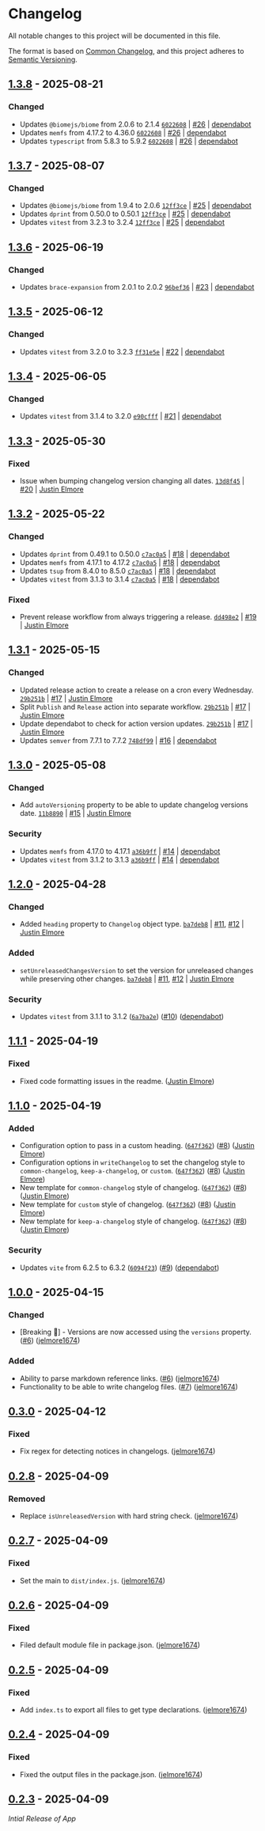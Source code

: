 # Changelog

All notable changes to this project will be documented in this file.

The format is based on [Common Changelog](https://common-changelog.org),
and this project adheres to [Semantic Versioning](https://semver.org/spec/v2.0.0.html).

## [1.3.8] - 2025-08-21

### Changed

- Updates `@biomejs/biome` from 2.0.6 to 2.1.4 [`6022608`](https://github.com/jelmore1674/changelog/commit/6022608caf6bc4f8ff6cb5a2cf04c361ce4f433d) | [#26](https://github.com/jelmore1674/changelog/pull/26) | [dependabot](https://github.com/apps/dependabot)
- Updates `memfs` from 4.17.2 to 4.36.0 [`6022608`](https://github.com/jelmore1674/changelog/commit/6022608caf6bc4f8ff6cb5a2cf04c361ce4f433d) | [#26](https://github.com/jelmore1674/changelog/pull/26) | [dependabot](https://github.com/apps/dependabot)
- Updates `typescript` from 5.8.3 to 5.9.2 [`6022608`](https://github.com/jelmore1674/changelog/commit/6022608caf6bc4f8ff6cb5a2cf04c361ce4f433d) | [#26](https://github.com/jelmore1674/changelog/pull/26) | [dependabot](https://github.com/apps/dependabot)

## [1.3.7] - 2025-08-07

### Changed

- Updates `@biomejs/biome` from 1.9.4 to 2.0.6 [`12ff3ce`](https://github.com/jelmore1674/changelog/commit/12ff3ce4b46344f8f309ee9113397e13a933943f) | [#25](https://github.com/jelmore1674/changelog/pull/25) | [dependabot](https://github.com/apps/dependabot)
- Updates `dprint` from 0.50.0 to 0.50.1 [`12ff3ce`](https://github.com/jelmore1674/changelog/commit/12ff3ce4b46344f8f309ee9113397e13a933943f) | [#25](https://github.com/jelmore1674/changelog/pull/25) | [dependabot](https://github.com/apps/dependabot)
- Updates `vitest` from 3.2.3 to 3.2.4 [`12ff3ce`](https://github.com/jelmore1674/changelog/commit/12ff3ce4b46344f8f309ee9113397e13a933943f) | [#25](https://github.com/jelmore1674/changelog/pull/25) | [dependabot](https://github.com/apps/dependabot)

## [1.3.6] - 2025-06-19

### Changed

- Updates `brace-expansion` from 2.0.1 to 2.0.2 [`96bef36`](https://github.com/jelmore1674/changelog/commit/96bef366d0d9937833055f82f4e989abda9e03a4) | [#23](https://github.com/jelmore1674/changelog/pull/23) | [dependabot](https://github.com/apps/dependabot)

## [1.3.5] - 2025-06-12

### Changed

- Updates `vitest` from 3.2.0 to 3.2.3 [`ff31e5e`](https://github.com/jelmore1674/changelog/commit/ff31e5e6260aaa72d14ce5469bed176f22086fb0) | [#22](https://github.com/jelmore1674/changelog/pull/22) | [dependabot](https://github.com/apps/dependabot)

## [1.3.4] - 2025-06-05

### Changed

- Updates `vitest` from 3.1.4 to 3.2.0 [`e90cfff`](https://github.com/jelmore1674/changelog/commit/e90cfff48751f6b695781428140ca0f37c037e53) | [#21](https://github.com/jelmore1674/changelog/pull/21) | [dependabot](https://github.com/apps/dependabot)

## [1.3.3] - 2025-05-30

### Fixed

- Issue when bumping changelog version changing all dates. [`13d8f45`](https://github.com/jelmore1674/changelog/commit/13d8f45f9da039d5ca9aae0c4c370199ec164824) | [#20](https://github.com/jelmore1674/changelog/pull/20) | [Justin Elmore](https://github.com/jelmore1674)

## [1.3.2] - 2025-05-22

### Changed

- Updates `dprint` from 0.49.1 to 0.50.0 [`c7ac0a5`](https://github.com/jelmore1674/changelog/commit/c7ac0a5fadf00ea4e0eaffdbd1dc2d453bcc3879) | [#18](https://github.com/jelmore1674/changelog/pull/18) | [dependabot](https://github.com/apps/dependabot)
- Updates `memfs` from 4.17.1 to 4.17.2 [`c7ac0a5`](https://github.com/jelmore1674/changelog/commit/c7ac0a5fadf00ea4e0eaffdbd1dc2d453bcc3879) | [#18](https://github.com/jelmore1674/changelog/pull/18) | [dependabot](https://github.com/apps/dependabot)
- Updates `tsup` from 8.4.0 to 8.5.0 [`c7ac0a5`](https://github.com/jelmore1674/changelog/commit/c7ac0a5fadf00ea4e0eaffdbd1dc2d453bcc3879) | [#18](https://github.com/jelmore1674/changelog/pull/18) | [dependabot](https://github.com/apps/dependabot)
- Updates `vitest` from 3.1.3 to 3.1.4 [`c7ac0a5`](https://github.com/jelmore1674/changelog/commit/c7ac0a5fadf00ea4e0eaffdbd1dc2d453bcc3879) | [#18](https://github.com/jelmore1674/changelog/pull/18) | [dependabot](https://github.com/apps/dependabot)

### Fixed

- Prevent release workflow from always triggering a release. [`dd498e2`](https://github.com/jelmore1674/changelog/commit/dd498e26f53150c3c953216a7463a0cc7ddcff2b) | [#19](https://github.com/jelmore1674/changelog/pull/19) | [Justin Elmore](https://github.com/jelmore1674)

## [1.3.1] - 2025-05-15

### Changed

- Updated release action to create a release on a cron every Wednesday. [`29b251b`](https://github.com/jelmore1674/changelog/commit/29b251bc20827a163d3bc59ca284979a413934cf) | [#17](https://github.com/jelmore1674/changelog/pull/17) | [Justin Elmore](https://github.com/jelmore1674)
- Split `Publish` and `Release` action into separate workflow. [`29b251b`](https://github.com/jelmore1674/changelog/commit/29b251bc20827a163d3bc59ca284979a413934cf) | [#17](https://github.com/jelmore1674/changelog/pull/17) | [Justin Elmore](https://github.com/jelmore1674)
- Update dependabot to check for action version updates. [`29b251b`](https://github.com/jelmore1674/changelog/commit/29b251bc20827a163d3bc59ca284979a413934cf) | [#17](https://github.com/jelmore1674/changelog/pull/17) | [Justin Elmore](https://github.com/jelmore1674)
- Updates `semver` from 7.7.1 to 7.7.2 [`748df99`](https://github.com/jelmore1674/changelog/commit/748df99fbbee0aec624d91abe94b410fa6a9eb1e) | [#16](https://github.com/jelmore1674/changelog/pull/16) | [dependabot](https://github.com/apps/dependabot)

## [1.3.0] - 2025-05-08

### Changed

- Add `autoVersioning` property to be able to update changelog versions date. [`11b8890`](https://github.com/jelmore1674/changelog/commit/11b8890dc44f56d41cfee7eb6a3419b34add702b) | [#15](https://github.com/jelmore1674/changelog/pull/15) | [Justin Elmore](https://github.com/jelmore1674)

### Security

- Updates `memfs` from 4.17.0 to 4.17.1 [`a36b9ff`](https://github.com/jelmore1674/changelog/commit/a36b9ff15e40abc4ada43a96840e4f09f61924be) | [#14](https://github.com/jelmore1674/changelog/pull/14) | [dependabot](https://github.com/apps/dependabot)
- Updates `vitest` from 3.1.2 to 3.1.3 [`a36b9ff`](https://github.com/jelmore1674/changelog/commit/a36b9ff15e40abc4ada43a96840e4f09f61924be) | [#14](https://github.com/jelmore1674/changelog/pull/14) | [dependabot](https://github.com/apps/dependabot)

## [1.2.0] - 2025-04-28

### Changed

- Added `heading` property to `Changelog` object type. [`ba7deb8`](https://github.com/jelmore1674/changelog/commit/ba7deb8f6399feaf6e93cadbf9753baba3098203) | [#11](https://github.com/jelmore1674/changelog/issues/11), [#12](https://github.com/jelmore1674/changelog/pull/12) | [Justin Elmore](https://github.com/jelmore1674)

### Added

- `setUnreleasedChangesVersion` to set the version for unreleased changes while preserving other changes. [`ba7deb8`](https://github.com/jelmore1674/changelog/commit/ba7deb8f6399feaf6e93cadbf9753baba3098203) | [#11](https://github.com/jelmore1674/changelog/issues/11), [#12](https://github.com/jelmore1674/changelog/pull/12) | [Justin Elmore](https://github.com/jelmore1674)

### Security

- Updates `vitest` from 3.1.1 to 3.1.2 ([`6a7ba2e`](https://github.com/jelmore1674/changelog/commit/6a7ba2e3b975aec62e70496fb3d93e1a633cf94e)) ([#10](https://github.com/jelmore1674/changelog/pull/10)) ([dependabot](https://github.com/apps/dependabot))

## [1.1.1] - 2025-04-19

### Fixed

- Fixed code formatting issues in the readme. ([Justin Elmore](https://github.com/jelmore1674))

## [1.1.0] - 2025-04-19

### Added

- Configuration option to pass in a custom heading. ([`647f362`](https://github.com/jelmore1674/changelog/commit/647f3624be95f9e27a9caa1b8eaf7861500677c9)) ([#8](https://github.com/jelmore1674/changelog/pull/8)) ([Justin Elmore](https://github.com/jelmore1674))
- Configuration options in `writeChangelog` to set the changelog style to `common-changelog`, `keep-a-changelog`, or `custom`. ([`647f362`](https://github.com/jelmore1674/changelog/commit/647f3624be95f9e27a9caa1b8eaf7861500677c9)) ([#8](https://github.com/jelmore1674/changelog/pull/8)) ([Justin Elmore](https://github.com/jelmore1674))
- New template for `common-changelog` style of changelog. ([`647f362`](https://github.com/jelmore1674/changelog/commit/647f3624be95f9e27a9caa1b8eaf7861500677c9)) ([#8](https://github.com/jelmore1674/changelog/pull/8)) ([Justin Elmore](https://github.com/jelmore1674))
- New template for `custom` style of changelog. ([`647f362`](https://github.com/jelmore1674/changelog/commit/647f3624be95f9e27a9caa1b8eaf7861500677c9)) ([#8](https://github.com/jelmore1674/changelog/pull/8)) ([Justin Elmore](https://github.com/jelmore1674))
- New template for `keep-a-changelog` style of changelog. ([`647f362`](https://github.com/jelmore1674/changelog/commit/647f3624be95f9e27a9caa1b8eaf7861500677c9)) ([#8](https://github.com/jelmore1674/changelog/pull/8)) ([Justin Elmore](https://github.com/jelmore1674))

### Security

- Updates `vite` from 6.2.5 to 6.3.2 ([`6094f23`](https://github.com/jelmore1674/changelog/commit/6094f234b0af939ca4d4fcc2cdde58af471afb3c)) ([#9](https://github.com/jelmore1674/changelog/pull/9)) ([dependabot](https://github.com/apps/dependabot))

## [1.0.0] - 2025-04-15

### Changed

- [Breaking 🧨] - Versions are now accessed using the `versions` property. ([#6](https://github.com/jelmore1674/changelog/pull/6)) ([jelmore1674](https://github.com/jelmore1674))

### Added

- Ability to parse markdown reference links. ([#6](https://github.com/jelmore1674/changelog/pull/6)) ([jelmore1674](https://github.com/jelmore1674))
- Functionality to be able to write changelog files. ([#7](https://github.com/jelmore1674/changelog/pull/7)) ([jelmore1674](https://github.com/jelmore1674))

## [0.3.0] - 2025-04-12

### Fixed

- Fix regex for detecting notices in changelogs. ([jelmore1674](https://github.com/jelmore1674))

## [0.2.8] - 2025-04-09

### Removed

- Replace `isUnreleasedVersion` with hard string check. ([jelmore1674](https://github.com/jelmore1674))

## [0.2.7] - 2025-04-09

### Fixed

- Set the main to `dist/index.js`. ([jelmore1674](https://github.com/jelmore1674))

## [0.2.6] - 2025-04-09

### Fixed

- Filed default module file in package.json. ([jelmore1674](https://github.com/jelmore1674))

## [0.2.5] - 2025-04-09

### Fixed

- Add `index.ts` to export all files to get type declarations. ([jelmore1674](https://github.com/jelmore1674))

## [0.2.4] - 2025-04-09

### Fixed

- Fixed the output files in the package.json. ([jelmore1674](https://github.com/jelmore1674))

## [0.2.3] - 2025-04-09

_Intial Release of App_

[1.3.8]: https://github.com/jelmore1674/changelog/releases/tag/v1.3.8
[1.3.7]: https://github.com/jelmore1674/changelog/releases/tag/v1.3.7
[1.3.6]: https://github.com/jelmore1674/changelog/releases/tag/v1.3.6
[1.3.5]: https://github.com/jelmore1674/changelog/releases/tag/v1.3.5
[1.3.4]: https://github.com/jelmore1674/changelog/releases/tag/v1.3.4
[1.3.3]: https://github.com/jelmore1674/changelog/releases/tag/v1.3.3
[1.3.2]: https://github.com/jelmore1674/changelog/releases/tag/v1.3.2
[1.3.1]: https://github.com/jelmore1674/changelog/releases/tag/v1.3.1
[1.3.0]: https://github.com/jelmore1674/changelog/releases/tag/v1.3.0
[1.2.0]: https://github.com/jelmore1674/changelog/releases/tag/v1.2.0
[1.1.1]: https://github.com/jelmore1674/changelog/releases/tag/v1.1.1
[1.1.0]: https://github.com/jelmore1674/changelog/releases/tag/v1.1.0
[1.0.0]: https://github.com/jelmore1674/changelog/releases/tag/v1.0.0
[0.3.0]: https://github.com/jelmore1674/changelog/releases/tag/v0.3.0
[0.2.8]: https://github.com/jelmore1674/changelog/releases/tag/v0.2.8
[0.2.7]: https://github.com/jelmore1674/changelog/releases/tag/v0.2.7
[0.2.6]: https://github.com/jelmore1674/changelog/releases/tag/v0.2.6
[0.2.5]: https://github.com/jelmore1674/changelog/releases/tag/v0.2.5
[0.2.4]: https://github.com/jelmore1674/changelog/releases/tag/v0.2.4
[0.2.3]: https://github.com/jelmore1674/changelog/releases/tag/v0.2.3
